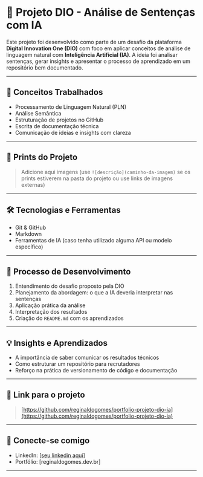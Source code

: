 # 🚀 Projeto DIO - Análise de Sentenças com IA

Este projeto foi desenvolvido como parte de um desafio da plataforma **Digital Innovation One (DIO)** com foco em aplicar conceitos de análise de linguagem natural com **Inteligência Artificial (IA)**. A ideia foi analisar sentenças, gerar insights e apresentar o processo de aprendizado em um repositório bem documentado.

---

## 🧠 Conceitos Trabalhados

- Processamento de Linguagem Natural (PLN)
- Análise Semântica
- Estruturação de projetos no GitHub
- Escrita de documentação técnica
- Comunicação de ideias e insights com clareza

---

## 📸 Prints do Projeto

> Adicione aqui imagens (use `![descrição](caminho-da-imagem)` se os prints estiverem na pasta do projeto ou use links de imagens externas)

---

## 🛠 Tecnologias e Ferramentas

- Git & GitHub
- Markdown
- Ferramentas de IA (caso tenha utilizado alguma API ou modelo específico)

---

## 📝 Processo de Desenvolvimento

1. Entendimento do desafio proposto pela DIO
2. Planejamento da abordagem: o que a IA deveria interpretar nas sentenças
3. Aplicação prática da análise
4. Interpretação dos resultados
5. Criação do `README.md` com os aprendizados

---

## 💡 Insights e Aprendizados

- A importância de saber comunicar os resultados técnicos
- Como estruturar um repositório para recrutadores
- Reforço na prática de versionamento de código e documentação

---

## 🔗 Link para o projeto

> [https://github.com/reginaldogomes/portfolio-projeto-dio-ia](https://github.com/reginaldogomes/portfolio-projeto-dio-ia)

---

## 🤝 Conecte-se comigo

- LinkedIn: [[seu linkedin aqui](https://www.linkedin.com/in/reginaldogomesalves/)]
- Portfólio: [reginaldogomes.dev.br]

---

